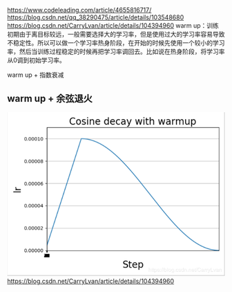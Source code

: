 
https://www.codeleading.com/article/4655816717/
https://blog.csdn.net/qq_38290475/article/details/103548680
https://blog.csdn.net/CarryLvan/article/details/104394960
warm up：训练初期由于离目标较远，一般需要选择大的学习率，但是使用过大的学习率容易导致不稳定性。所以可以做一个学习率热身阶段，在开始的时候先使用一个较小的学习率，然后当训练过程稳定的时候再把学习率调回去。比如说在热身阶段，将学习率从0调到初始学习率。


warm up + 指数衰减

## warm up + 余弦退火
![](./imgs/warmup-1.png)
https://blog.csdn.net/CarryLvan/article/details/104394960


